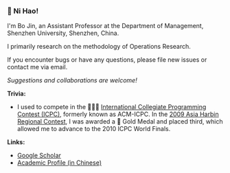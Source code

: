### 👋 Ni Hao!

I'm Bo Jin, an Assistant Professor at the Department of Management, Shenzhen University, Shenzhen, China.

I primarily research on the methodology of Operations Research.

If you encounter bugs or have any questions, please file new issues or contact me via email.

*Suggestions and collaborations are welcome!*

**Trivia:**

- I used to compete in the 💭💡🎈 [International Collegiate Programming Contest (ICPC)](https://icpc.global/), formerly known as ACM-ICPC. In the [2009 Asia Harbin Regional Contest](https://icpc.global/regionals/finder/Harbin-2009/standings), I was awarded a 🏅 Gold Medal and placed third, which allowed me to advance to the 2010 ICPC World Finals.

**Links:**

- [Google Scholar](https://scholar.google.com/citations?user=JF2RAwMAAAAJ)
- [Academic Profile (in Chinese)](https://ma.szu.edu.cn/jsfc/jinbo.htm)
